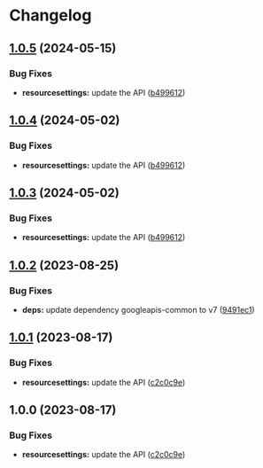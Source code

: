# Changelog

## [1.0.5](https://github.com/a2425rdl/google-api-nodejs-client/compare/resourcesettings-v1.0.4...resourcesettings-v1.0.5) (2024-05-15)


### Bug Fixes

* **resourcesettings:** update the API ([b499612](https://github.com/a2425rdl/google-api-nodejs-client/commit/b49961200508406ed5dc860b66d671a1598026b0))

## [1.0.4](https://github.com/googleapis/google-api-nodejs-client/compare/resourcesettings-v1.0.3...resourcesettings-v1.0.4) (2024-05-02)


### Bug Fixes

* **resourcesettings:** update the API ([b499612](https://github.com/googleapis/google-api-nodejs-client/commit/b49961200508406ed5dc860b66d671a1598026b0))

## [1.0.3](https://github.com/googleapis/google-api-nodejs-client/compare/resourcesettings-v1.0.2...resourcesettings-v1.0.3) (2024-05-02)


### Bug Fixes

* **resourcesettings:** update the API ([b499612](https://github.com/googleapis/google-api-nodejs-client/commit/b49961200508406ed5dc860b66d671a1598026b0))

## [1.0.2](https://github.com/googleapis/google-api-nodejs-client/compare/resourcesettings-v1.0.1...resourcesettings-v1.0.2) (2023-08-25)


### Bug Fixes

* **deps:** update dependency googleapis-common to v7 ([9491ec1](https://github.com/googleapis/google-api-nodejs-client/commit/9491ec1cdc3c413e7d73edcfcd59cf5c28a7c855))

## [1.0.1](https://github.com/googleapis/google-api-nodejs-client/compare/resourcesettings-v1.0.0...resourcesettings-v1.0.1) (2023-08-17)


### Bug Fixes

* **resourcesettings:** update the API ([c2c0c9e](https://github.com/googleapis/google-api-nodejs-client/commit/c2c0c9ecd6304cc030770bad5ddab603d2539874))

## 1.0.0 (2023-08-17)


### Bug Fixes

* **resourcesettings:** update the API ([c2c0c9e](https://github.com/googleapis/google-api-nodejs-client/commit/c2c0c9ecd6304cc030770bad5ddab603d2539874))
